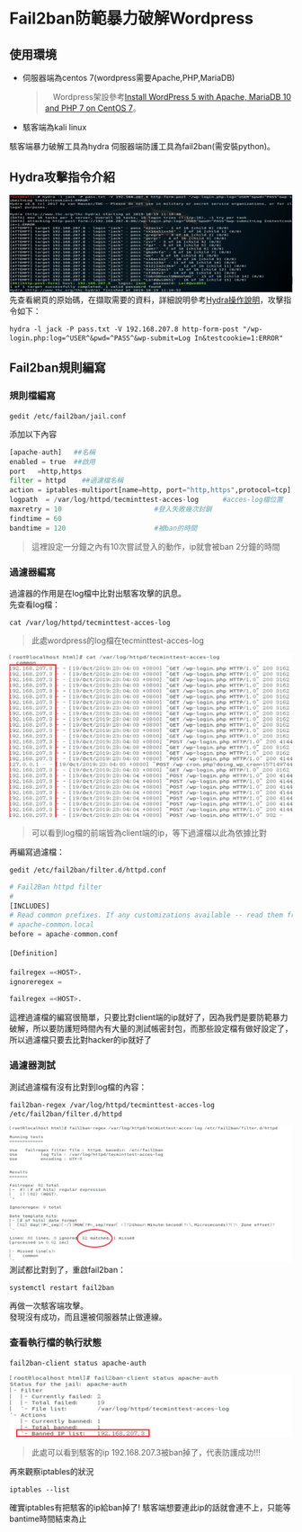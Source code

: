 # Fail2ban防範暴力破解Wordpress
## 使用環境
* 伺服器端為centos 7(wordpress需要Apache,PHP,MariaDB)
    >　Wordpress架設參考[Install WordPress 5 with Apache, MariaDB 10 and PHP 7 on CentOS 7](https://www.tecmint.com/install-wordpress-with-apache-on-centos-rhel-fedora/)。
* 駭客端為kali linux
     
駭客端暴力破解工具為hydra
伺服器端防護工具為fail2ban(需安裝python)。    
## Hydra攻擊指令介紹      
![image](c.png)      
先查看網頁的原始碼，在擷取需要的資料，詳細說明參考[Hydra操作說明](https://github.com/NQUwebsecurityproject/website-security/tree/master/Hydra%E6%93%8D%E4%BD%9C%E8%AA%AA%E6%98%8E)，攻擊指令如下：       
```
hydra -l jack -P pass.txt -V 192.168.207.8 http-form-post "/wp-login.php:log=^USER^&pwd=^PASS^&wp-submit=Log In&testcookie=1:ERROR"
```
## Fail2ban規則編寫
### 規則檔編寫  
```
gedit /etc/fail2ban/jail.conf
```
添加以下內容
```python
[apache-auth]   ##名稱
enabled = true  ##啟用
port   =http,https
filter = httpd    ##過濾檔名稱
action = iptables-multiport[name=http, port="http,https",protocol=tcp]         ##動作
logpath  = /var/log/httpd/tecminttest-acces-log      #acces-log檔位置
maxretry = 10                       #登入失敗幾次封鎖 
findtime = 60                        
bandtime = 120                      #被ban的時間
```
> 這裡設定一分鐘之內有10次嘗試登入的動作，ip就會被ban 2分鐘的時間
### 過濾器編寫      
過濾器的作用是在log檔中比對出駭客攻擊的訊息。     
先查看log檔：
```
cat /var/log/httpd/tecminttest-acces-log
```
> 此處wordpress的log檔在tecminttest-acces-log

![image](g.png)
> 可以看到log檔的前端皆為client端的ip，等下過濾檔以此為依據比對

再編寫過濾檔：       
```
gedit /etc/fail2ban/filter.d/httpd.conf
```      
```python
# Fail2Ban httpd filter
#
[INCLUDES]
# Read common prefixes. If any customizations available -- read them from
# apache-common.local
before = apache-common.conf

[Definition]

failregex =<HOST>.
ignoreregex =
```
```python       
failregex =<HOST>.      
```
這裡過濾檔的編寫很簡單，只要比對client端的ip就好了，因為我們是要防範暴力破解，所以要防護短時間內有大量的測試帳密封包，而那些設定檔有做好設定了，所以過濾檔只要去比對hacker的ip就好了

### 過濾器測試
測試過濾檔有沒有比對到log檔的內容：      
```
fail2ban-regex /var/log/httpd/tecminttest-acces-log /etc/fail2ban/filter.d/httpd
```      
![image](d.png)       
測試都比對到了，重啟fail2ban：      
```
systemctl restart fail2ban
```
再做一次駭客端攻擊。          
發現沒有成功，而且還被伺服器禁止做連線。

### 查看執行檔的執行狀態
```
fail2ban-client status apache-auth
```     
![image](f.png)

> 此處可以看到駭客的ip 192.168.207.3被ban掉了，代表防護成功!!!

再來觀察iptables的狀況    

```
iptables --list
```
確實iptables有把駭客的ip給ban掉了! 駭客端想要連此ip的話就會連不上，只能等bantime時間結束為止      
